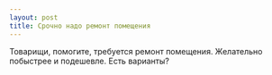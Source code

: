 ```yaml
---
layout: post 
title: Срочно надо ремонт помещения 
--- 
```

Товарищи, помогите, требуется ремонт помещения. Желательно побыстрее и подешевле. Есть варианты?